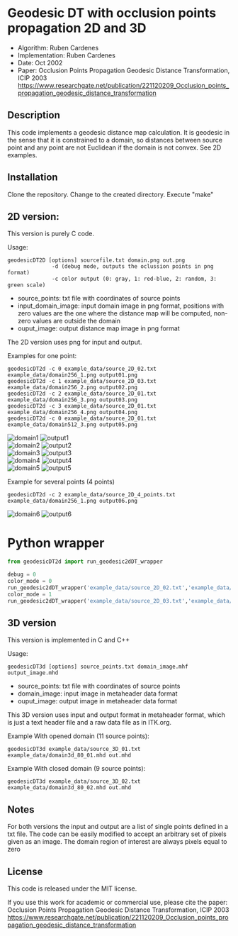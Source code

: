 
# Geodesic DT with occlusion points propagation 2D and 3D 

- Algorithm: Ruben Cardenes
- Implementation: Ruben Cardenes
- Date: Oct 2002
- Paper: Occlusion Points Propagation Geodesic Distance Transformation, ICIP 2003
  https://www.researchgate.net/publication/221120209_Occlusion_points_propagation_geodesic_distance_transformation

## Description
This code implements a geodesic distance map calculation. It is geodesic in the sense that it is constrained to a domain, so distances between source point and any point are not Euclidean if the domain is not convex. See 2D examples.     

## Installation
Clone the repository. 
Change to the created directory.
Execute "make" 

## 2D version:
This version is purely C code. 

Usage:
```
geodesicDT2D [options] sourcefile.txt domain.png out.png
              -d (debug mode, outputs the oclussion points in png format)
              -c color output (0: gray, 1: red-blue, 2: random, 3: green scale)
```
- source_points: txt file with coordinates of source points 
- input_domain_image: input domain image in png format, positions with zero values are the one where the distance map will be computed, non-zero values are outside the domain  
- ouput_image: output distance map image in png format 

The 2D version uses png for input and output. 

Examples for one point:
```
geodesicDT2d -c 0 example_data/source_2D_02.txt example_data/domain256_1.png output01.png
geodesicDT2d -c 1 example_data/source_2D_03.txt example_data/domain256_2.png output02.png
geodesicDT2d -c 2 example_data/source_2D_01.txt example_data/domain256_3.png output03.png
geodesicDT2d -c 3 example_data/source_2D_01.txt example_data/domain256_4.png output04.png
geodesicDT2d -c 0 example_data/source_2D_01.txt example_data/domain512_3.png output05.png
```

![domain1](example_data/domain256_1.png) ![output1](outputs/output01.png) <br> 
![domain2](example_data/domain256_2.png) ![output2](outputs/output02.png) <br> 
![domain3](example_data/domain256_3.png) ![output3](outputs/output03.png) <br>
![domain4](example_data/domain256_4.png) ![output4](outputs/output04.png) <br>
![domain5](example_data/domain512_3.png) ![output5](outputs/output05.png) <br>

Example for several points (4 points)
```
geodesicDT2d -c 2 example_data/source_2D_4_points.txt example_data/domain256_1.png output06.png
```
![domain6](example_data/domain256_1.png) ![output6](outputs/output06.png) <br>


# Python wrapper 

```py
from geodesicDT2d import run_geodesic2dDT_wrapper

debug = 0
color_mode = 0
run_geodesic2dDT_wrapper('example_data/source_2D_02.txt','example_data/domain256_1.png','output01.png', color_mode, debug)
color_mode = 1
run_geodesic2dDT_wrapper('example_data/source_2D_03.txt','example_data/domain256_2.png','output02.png', color_mode, debug)
```
## 3D version 
This version is implemented in C and C++ 

Usage:
```
geodesicDT3d [options] source_points.txt domain_image.mhf output_image.mhd
```

- source_points: txt file with coordinates of source points
- domain_image: input image in metaheader data format 
- ouput_image: output image in metaheader data format

This 3D version uses input and output format in metaheader format, which is just a text header file and a raw data file as in ITK.org. 

Example With opened domain (11 source points):
```
geodesicDT3d example_data/source_3D_01.txt example_data/domain3d_80_01.mhd out.mhd
```

Example With closed domain (9 source points):
```
geodesicDT3d example_data/source_3D_02.txt example_data/domain3d_80_02.mhd out.mhd
```

## Notes
For both versions the input and output are a list of single points defined in a txt file. The code can be easily modified to accept an arbitrary set of pixels given as an image. 
The domain region of interest are always pixels equal to zero

## License
This code is released under the MIT license. 

If you use this work for academic or commercial use, please cite the paper: 
  Occlusion Points Propagation Geodesic Distance Transformation, ICIP 2003
  https://www.researchgate.net/publication/221120209_Occlusion_points_propagation_geodesic_distance_transformation


